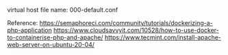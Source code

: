 virtual host file name: 000-default.conf

Reference: 
https://semaphoreci.com/community/tutorials/dockerizing-a-php-application
https://www.cloudsavvyit.com/10528/how-to-use-docker-to-containerise-php-and-apache/
https://www.tecmint.com/install-apache-web-server-on-ubuntu-20-04/
